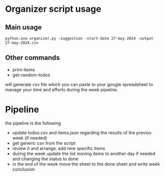 
# Organizer script usage

## Main usage

```
python.exe organizer.py -suggestion -start-date 27-may-2024 -output 27-may-2024.csv
```

## Other commands
- print-items
- get-random-todos

will generate csv file which you can paste to your google spreadsheet to manage your time and efforts during the week pipeline. 


# Pipeline

the pipeline is the following
- update todos.csv and items.json regarding the results of the previos week (if needed)
- get generic csv from the script
- review it and arrange, add new specific items
- during the week update the list moving items to another day if needed and changing the status to done
- in the end of the week move the sheet to the done sheet and write week conclusion